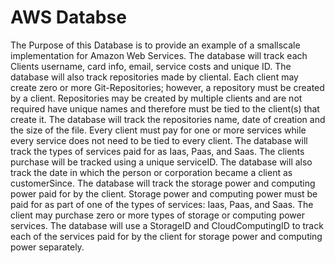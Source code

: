 # AWS Databse
The Purpose of this Database is to provide an example of a smallscale implementation for Amazon Web Services. The database will track each Clients username, card info, email, service costs and unique ID. The database will also track repositories made by cliental. Each client may create zero or more Git-Repositories; however, a repository must be created by a client. Repositories may be created by multiple clients and are not required have unique names and therefore must be tied to the client(s) that create it. The database will track the repositories name, date of creation and the size of the file. Every client must pay for one or more services while every service does not need to be tied to every client. The database will track the types of services paid for as Iaas, Paas, and Saas. The clients purchase will be tracked using a unique serviceID. The database will also track the date in which the person or corporation became a client as customerSince. The database will track the storage power and computing power paid for by the client. Storage power and computing power must be paid for as part of one of the types of services: Iaas, Paas, and Saas. The client may purchase zero or more types of storage or computing power services. The database will use a StorageID and CloudComputingID to track each of the services paid for by the client for storage power and computing power separately.
